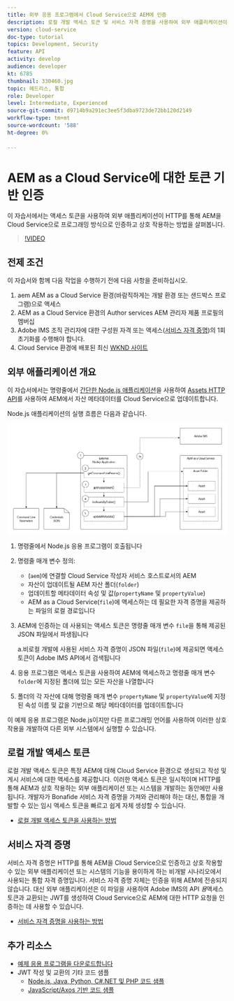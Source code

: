 ```yaml
---
title: 외부 응용 프로그램에서 Cloud Service으로 AEM에 인증
description: 로컬 개발 액세스 토큰 및 서비스 자격 증명을 사용하여 외부 애플리케이션이 HTTP를 통해 AEM을 Cloud Service으로 프로그래밍 방식으로 인증하고 상호 작용하는 방법을 탐색합니다.
version: cloud-service
doc-type: tutorial
topics: Development, Security
feature: API
activity: develop
audience: developer
kt: 6785
thumbnail: 330460.jpg
topic: 헤드리스, 통합
role: Developer
level: Intermediate, Experienced
source-git-commit: d9714b9a291ec3ee5f3dba9723de72bb120d2149
workflow-type: tm+mt
source-wordcount: '588'
ht-degree: 0%

---
```



# AEM as a Cloud Service에 대한 토큰 기반 인증

이 자습서에서는 액세스 토큰을 사용하여 외부 애플리케이션이 HTTP를 통해 AEM을 Cloud Service으로 프로그래밍 방식으로 인증하고 상호 작용하는 방법을 살펴봅니다.

>[!VIDEO](https://video.tv.adobe.com/v/330460/?quality=12&learn=on)

## 전제 조건

이 자습서와 함께 다음 작업을 수행하기 전에 다음 사항을 준비하십시오.

1. aem AEM as a Cloud Service 환경(바람직하게는 개발 환경 또는 샌드박스 프로그램)으로 액세스
1. AEM as a Cloud Service 환경의 Author services AEM 관리자 제품 프로필의 멤버십
1. Adobe IMS 조직 관리자에 대한 구성원 자격 또는 액세스([서비스 자격 증명](./service-credentials.md))의 1회 초기화를 수행해야 합니다.
1. Cloud Service 환경에 배포된 최신 [WKND 사이트](https://github.com/adobe/aem-guides-wknd)

## 외부 애플리케이션 개요

이 자습서에서는 명령줄에서 [간단한 Node.js 애플리케이션](./assets/aem-guides_token-authentication-external-application.zip)을 사용하여 [Assets HTTP API](https://experienceleague.adobe.com/docs/experience-manager-cloud-service/assets/admin/mac-api-assets.html)를 사용하여 AEM에서 자산 메타데이터를 Cloud Service으로 업데이트합니다.

Node.js 애플리케이션의 실행 흐름은 다음과 같습니다.

![외부 애플리케이션](./assets/overview/external-application.png)

1. 명령줄에서 Node.js 응용 프로그램이 호출됩니다
1. 명령줄 매개 변수 정의:
   + (`aem`)에 연결할 Cloud Service 작성자 서비스 호스트로서의 AEM
   + 자산이 업데이트될 AEM 자산 폴더(`folder`)
   + 업데이트할 메타데이터 속성 및 값(`propertyName` 및 `propertyValue`)
   + AEM as a Cloud Service(`file`)에 액세스하는 데 필요한 자격 증명을 제공하는 파일의 로컬 경로입니다
1. AEM에 인증하는 데 사용되는 액세스 토큰은 명령줄 매개 변수 `file`을 통해 제공된 JSON 파일에서 파생됩니다

   a.비로컬 개발에 사용된 서비스 자격 증명이 JSON 파일(`file`)에 제공되면 액세스 토큰이 Adobe IMS API에서 검색됩니다
1. 응용 프로그램은 액세스 토큰을 사용하여 AEM에 액세스하고 명령줄 매개 변수 `folder`에 지정된 폴더에 있는 모든 자산을 나열합니다
1. 폴더의 각 자산에 대해 명령줄 매개 변수 `propertyName` 및 `propertyValue`에 지정된 속성 이름 및 값을 기반으로 해당 메타데이터를 업데이트합니다

이 예제 응용 프로그램은 Node.js이지만 다른 프로그래밍 언어를 사용하여 이러한 상호 작용을 개발하여 다른 외부 시스템에서 실행할 수 있습니다.

## 로컬 개발 액세스 토큰

로컬 개발 액세스 토큰은 특정 AEM에 대해 Cloud Service 환경으로 생성되고 작성 및 게시 서비스에 대한 액세스를 제공합니다.  이러한 액세스 토큰은 일시적이며 HTTP를 통해 AEM과 상호 작용하는 외부 애플리케이션 또는 시스템을 개발하는 동안에만 사용됩니다. 개발자가 Bonafide 서비스 자격 증명을 가져와 관리해야 하는 대신, 통합을 개발할 수 있는 임시 액세스 토큰을 빠르고 쉽게 자체 생성할 수 있습니다.

+ [로컬 개발 액세스 토큰을 사용하는 방법](./local-development-access-token.md)

## 서비스 자격 증명

서비스 자격 증명은 HTTP를 통해 AEM을 Cloud Service으로 인증하고 상호 작용할 수 있는 외부 애플리케이션 또는 시스템의 기능을 용이하게 하는 비개발 시나리오에서 사용되는 통합 자격 증명입니다. 서비스 자격 증명 자체는 인증을 위해 AEM에 전송되지 않습니다. 대신 외부 애플리케이션은 이 파일을 사용하여 Adobe IMS의 API _용_&#x200B;액세스 토큰과 교환되는 JWT를 생성하여 Cloud Service으로 AEM에 대한 HTTP 요청을 인증하는 데 사용할 수 있습니다.

+ [서비스 자격 증명을 사용하는 방법](./service-credentials.md)

## 추가 리소스

+ [예제 응용 프로그램을 다운로드합니다](./assets/aem-guides_token-authentication-external-application.zip)
+ JWT 작성 및 교환의 기타 코드 샘플
   + [Node.js, Java, Python, C#.NET 및 PHP 코드 샘플](https://www.adobe.io/authentication/auth-methods.html#!AdobeDocs/adobeio-auth/master/JWT/samples/samples.md)
   + [JavaScript/Axos 기반 코드 샘플](https://github.com/adobe/aemcs-api-client-lib)
